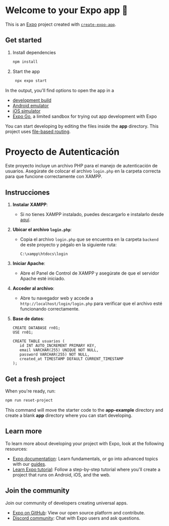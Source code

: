 # Welcome to your Expo app 👋

This is an [Expo](https://expo.dev) project created with [`create-expo-app`](https://www.npmjs.com/package/create-expo-app).

## Get started

1. Install dependencies

   ```bash
   npm install
   ```

2. Start the app

   ```bash
    npx expo start
   ```

In the output, you'll find options to open the app in a

- [development build](https://docs.expo.dev/develop/development-builds/introduction/)
- [Android emulator](https://docs.expo.dev/workflow/android-studio-emulator/)
- [iOS simulator](https://docs.expo.dev/workflow/ios-simulator/)
- [Expo Go](https://expo.dev/go), a limited sandbox for trying out app development with Expo

You can start developing by editing the files inside the **app** directory. This project uses [file-based routing](https://docs.expo.dev/router/introduction).

# Proyecto de Autenticación

Este proyecto incluye un archivo PHP para el manejo de autenticación de usuarios. Asegúrate de colocar el archivo `login.php` en la carpeta correcta para que funcione correctamente con XAMPP.

## Instrucciones

1. **Instalar XAMPP**:
   - Si no tienes XAMPP instalado, puedes descargarlo e instalarlo desde [aquí](https://www.apachefriends.org/index.html).

2. **Ubicar el archivo `login.php`**:
   - Copia el archivo `login.php` que se encuentra en la carpeta `backend` de este proyecto y pégalo en la siguiente ruta:
     ```
     C:\xampp\htdocs\login
     ```

3. **Iniciar Apache**:
   - Abre el Panel de Control de XAMPP y asegúrate de que el servidor Apache esté iniciado.

4. **Acceder al archivo**:
   - Abre tu navegador web y accede a `http://localhost/login/login.php` para verificar que el archivo esté funcionando correctamente.

5. **Base de datos**:
   ```
   CREATE DATABASE rn01;
   USE rn01;

   CREATE TABLE usuarios (
      id INT AUTO_INCREMENT PRIMARY KEY,
      email VARCHAR(255) UNIQUE NOT NULL,
      password VARCHAR(255) NOT NULL,
      created_at TIMESTAMP DEFAULT CURRENT_TIMESTAMP
   ); 
   ```


## Get a fresh project

When you're ready, run:

```bash
npm run reset-project
```

This command will move the starter code to the **app-example** directory and create a blank **app** directory where you can start developing.

## Learn more

To learn more about developing your project with Expo, look at the following resources:

- [Expo documentation](https://docs.expo.dev/): Learn fundamentals, or go into advanced topics with our [guides](https://docs.expo.dev/guides).
- [Learn Expo tutorial](https://docs.expo.dev/tutorial/introduction/): Follow a step-by-step tutorial where you'll create a project that runs on Android, iOS, and the web.

## Join the community

Join our community of developers creating universal apps.

- [Expo on GitHub](https://github.com/expo/expo): View our open source platform and contribute.
- [Discord community](https://chat.expo.dev): Chat with Expo users and ask questions.
